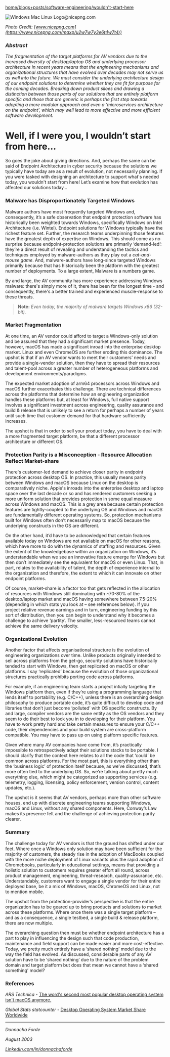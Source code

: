 [home/](https://donnachaforde.github.io)[blogs+posts/](https://donnachaforde.github.io/blogs+posts/)[software-engineering/](https://donnachaforde.github.io/blogs+posts/software-engineering/)[wouldn't-start-here](./wouldnt-start-here.md)





<img src="https://www.nicepng.com/png/detail/201-2016290_windows-mac-linux-logo.png" alt="Windows Mac Linux Logo@nicepng.com" >

_Photo Credit: [www.nicepng.com](https://www.nicepng.com/maxp/u2w7w7y3e6t4w7t4/)_


### _Abstract_
_The fragmentation of the target platforms for AV vendors due to the increased diversity of desktop/laptop OS and underlying processor architecture in recent years means that the engineering mechanisms and organizational structures that have evolved over decades may not serve us as well into the future. We must consider the underlying architecture design of our endpoint solutions to determine whether they are fit for purpose for the coming decades. Breaking down product siloes and drawing a distinction between those parts of our solutions that are entirely platform specific and those that are generic is perhaps the first step towards adopting a more modular approach and even a ‘microservices architecture on the endpoint’, which may well lead to more effective and more efficient software development._

# Well, if I were you, I wouldn’t start from here…

So goes the joke about giving directions. And, perhaps the same can be said of Endpoint Architecture in cyber security because the solutions we typically have today are as a result of evolution, not necessarily planning. If you were tasked with designing an architecture to support what's needed today, you wouldn't start from here! 
 Let’s examine how that evolution has affected our solutions today…



### Malware has Disproportionately Targeted Windows
Malware authors have most frequently targeted Windows and, consequently, it’s a safe observation that endpoint protection software has historically been weighted towards Windows, specifically Windows on Intel Architecture (i.e. Wintel). Endpoint solutions for Windows typically have the richest feature set. Further, the research teams underpinning those features have the greatest depth of expertise on Windows. This should come as no surprise because endpoint-protection solutions are primarily ‘demand-led’: they’re a direct result of revealing and understanding the tactics and techniques employed by malware-authors as they play out a _cat-and-mouse game_. And, malware-authors have long-since targeted Windows primarily because that has historically been the platform with the greatest number of deployments. To a large extent, Malware is a numbers game. 

By and large, the AV community has more experience addressing Windows malware: there's simply more of it, there has been for the longest time - and consequently, there's a better trained and experienced muscle-response to these threats.

> **Note:** _Even today, the majority of malware targets Windows x86 (32-bit)._


### Market Fragmentation
At one time, an AV vendor could afford to target a Windows-only solution and be assured that they had a significant market presence. Today, however, macOS has made a significant inroad into the enterprise desktop market. Linux and even ChromeOS are further eroding this dominance. The upshot is that if an AV vendor wants to meet their customers’ needs and provide a single-vendor solution, then they have to spread their resources and talent-pool across a greater number of heterogeneous platforms and development environments/paradigms. 

The expected market adoption of arm64 processors across Windows and macOS further exacerbates this challenge. There are technical differences across the platforms that determine how an engineering organization handles these platforms but, at least for Windows, full native support involves a significant investment across engineering, quality assurance and build & release that is unlikely to see a return for perhaps a number of years until such time that customer demand for that hardware sufficiently increases. 

The upshot is that in order to sell your product today, you have to deal with a more fragmented target platform, be that a different processor architecture or different OS. 

### Protection Parity is a Misconception - Resource Allocation Reflect Market-share
There's customer-led demand to achieve closer parity in endpoint protection across desktop OS. In practice, this usually means parity between Windows and macOS because Linux on the desktop is comparatively niche. Apple's inroads into the enterprise desktop and laptop space over the last decade or so and has rendered customers seeking a more uniform solution that provides protection in some equal measure across Windows and macOS. This is a grey area because certain protection features are tightly-coupled to the underlying OS and Windows and macOS are fundamentally different operating systems. So, protection mechanisms built for Windows often don’t necessarily map to macOS because the underlying constructs in the OS are different. 

On the other hand, it’d have to be acknowledged that certain features available today on Windows are not available on macOS for other reasons, which have more to do with the dynamics of staffing and resources. Given the extent of the knowledgebase within an organization on Windows, it’s understandable when we see an innovative feature emerge for Windows but then don’t immediately see the equivalent for macOS or even Linux. That, in part, relates to the availability of talent, the depth of experience internal to the organization and therefore, the extent to which it can innovate on other endpoint platforms.  

Of course, market-share is a factor too that gets reflected in the allocation of resources with Windows still dominating with ~70-80% of the desktop/laptop market and macOS having somewhere between 7.5-20% (depending in which stats you look at – see references below). If you project relative revenue earnings and in turn, engineering funding by this sort of distribution, then you can begin to understand why it becomes a challenge to achieve ‘partity’. The smaller, less-resourced teams cannot achieve the same delivery velocity.


### Organizational Evolution
Another factor that affects organisational structure is the evolution of engineering organizations over time. Unlike products originally intended to sell across platforms from the get-go, security solutions have historically tended to start with Windows, then get replicated on macOS or other platforms. I say ‘replicated’ because the evolution of those organizational structures practically prohibits porting code across platforms. 

For example, if an engineering team starts a project intially targeting the Windows platform then, even if they’re using a programming language that lends itself to portability (e.g. C/C++), unless there is an overarching design philosophy to produce portable code, it’s quite difficult to develop code and libraries that don’t just become ‘polluted’ with OS specific constructs. By and large, compiler vendors are the same entity as the OS vendors and they seem to do their best to lock you in to developing for their platform. You have to work pretty hard and take certain measures to ensure your C/C++ code, their dependencies and your build system are cross-platform compatible. You may have to pass up on using platform specific features. 

Given where many AV companies have come from, it’s practically impossible to retrospectively adapt their solutions stacks to be portable. I should clarify that the context here relates to all the code that ‘could’ be common across platforms. For the most part, this is everything other than the ‘business logic’ of protection itself because, as we’ve discussed, that’s more often tied to the underlying OS. So, we’re talking about pretty much everything else, which might be categorized as supporting services (e.g. telemetry, logging, licensing, policy enforcement, version control, content updates, etc.). 

The upshot is it seems that AV vendors, perhaps more than other software houses, end up with discrete engineering teams supporting Windows, macOS and Linux, without any shared components. Here, Conway’s Law makes its presence felt and the challenge of achieving protection parity clearer. 
 


### Summary
The challenge today for AV vendors is that the ground has shifted under our feet. Where once a Windows only solution may have been sufficient for the majority of customers, the steady rise in the adoption of MacBooks coupled with the more niche deployment of Linux variants plus the rapid adoption of Chromebooks, particularly in educational settings, means that providing a holistic solution to customers requires greater effort all round, across product management, engineering, threat-research, quality-assurance, etc. Understandably, customers want to engage a single vendor for their entire deployed base, be it a mix of Windows, macOS, ChromeOS and Linux, not to mention mobile. 

The upshot from the protection-provider’s perspective is that the entire organization has to be geared up to bring products and solutions to market across these platforms. Where once there was a single target platform – and as a consequence, a single testbed, a single build & release platform, there are now multiple. 



The overarching question then must be whether endpoint architecture  has a part to play in influencing the design such that code production, maintenance and field support can be made easier and more cost-effective. Today, we pretty much entirely have a ‘shared nothing’ model due to the way the field has evolved. As discussed, considerable parts of any AV solution have to be ‘shared nothing’ due to the nature of the problem domain and target platform but does that mean we cannot have a ‘shared something’ model?


### References
_ARS Technica_ - [The word's second most popular desktop operating system isn't macOS anymore.](https://arstechnica.com/gadgets/2021/02/the-worlds-second-most-popular-desktop-operating-system-isnt-macos-anymore/)

_Global Stats statcounter_ - [Desktop Operating System Market Share Worldwide](https://gs.statcounter.com/os-market-share/desktop/worldwide/)





***
_Donnacha Forde_

_August 2003_

_[LinkedIn.com/in/donnachaforde](https://www.linkedin.com/in/donnachaforde)_

